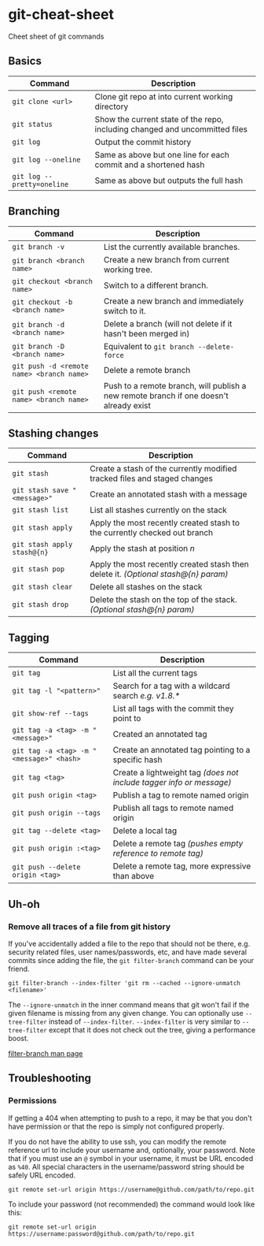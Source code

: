 # git-cheat-sheet

Cheet sheet of git commands

## Basics

Command                    | Description
-------------------------- | ---------------------------------------------------------------------------
`git clone <url>`          | Clone git repo at <url> into current working directory
`git status`               | Show the current state of the repo, including changed and uncommitted files
`git log`                  | Output the commit history
`git log --oneline`        | Same as above but one line for each commit and a shortened hash
`git log --pretty=oneline` | Same as above but outputs the full hash


## Branching

Command                                   | Description
----------------------------------------- | --------------------------------------------------------------------------------------
`git branch -v`                           | List the currently available branches.
`git branch <branch name>`                | Create a new branch from current working tree.
`git checkout <branch name>`              | Switch to a different branch.
`git checkout -b <branch name>`           | Create a new branch and immediately switch to it.
`git branch -d <branch name>`             | Delete a branch (will not delete if it hasn't been merged in)
`git branch -D <branch name>`             | Equivalent to `git branch --delete-force`
`git push -d <remote name> <branch name>` | Delete a remote branch
`git push <remote name> <branch name>`    | Push to a remote branch, will publish a new remote branch if one doesn't already exist


## Stashing changes

Command                      | Description
---------------------------- | ----------------------------------------------------------------------------------
`git stash`                  | Create a stash of the currently modified tracked files and staged changes
`git stash save "<message>"` | Create an annotated stash with a message
`git stash list`             | List all stashes currently on the stack
`git stash apply`            | Apply the most recently created stash to the currently checked out branch
`git stash apply stash@{n}`  | Apply the stash at position _n_
`git stash pop`              | Apply the most recently created stash then delete it. _(Optional stash@{n} param)_
`git stash clear`            | Delete all stashes on the stack
`git stash drop`             | Delete the stash on the top of the stack. _(Optional stash@{n} param)_

## Tagging

Command | Description
------- | -----------
`git tag` | List all the current tags
`git tag -l "<pattern>"` | Search for a tag with a wildcard search _e.g. v1.8.\*_
`git show-ref --tags` | List all tags with the commit they point to
`git tag -a <tag> -m "<message>"` | Created an annotated tag
`git tag -a <tag> -m "<message>" <hash>` | Create an annotated tag pointing to a specific hash
`git tag <tag>` | Create a lightweight tag _(does not include tagger info or message)_
`git push origin <tag>` | Publish a tag to remote named origin
`git push origin --tags` | Publish all tags to remote named origin
`git tag --delete <tag>` | Delete a local tag
`git push origin :<tag>` | Delete a remote tag _(pushes empty reference to remote tag)_
`git push --delete origin <tag>` | Delete a remote tag, more expressive than above


## Uh-oh

### Remove all traces of a file from git history

If you've accidentally added a file to the repo that should not be there, e.g. security related files, user names/passwords, etc, and have made several commits since adding the file, the `git filter-branch` command can be your friend.

`git filter-branch --index-filter 'git rm --cached --ignore-unmatch <filename>'`

The `--ignore-unmatch` in the inner command means that git won't fail if the given filename is missing from any given change.
You can optionally use `--tree-filter` instead of `--index-filter`. `--index-filter` is very similar to `--tree-filter` except that it does not check out the tree, giving a performance boost.

[filter-branch man page](https://gitirc.eu/git-filter-branch.html)

## Troubleshooting

### Permissions

If getting a 404 when attempting to push to a repo, it may be that you don't have permission or that the repo is simply not configured properly.

If you do not have the ability to use ssh, you can modify the remote reference url to include your username and, optionally, your password. Note that if you must use an `@` symbol in your username, it must be URL encoded as `%40`. All special characters in the username/password string should be safely URL encoded.

`git remote set-url origin https://username@github.com/path/to/repo.git`

To include your password (not recommended) the command would look like this:

`git remote set-url origin https://username:password@github.com/path/to/repo.git`
